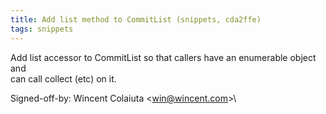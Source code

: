 ```yaml
---
title: Add list method to CommitList (snippets, cda2ffe)
tags: snippets
---
```


Add list accessor to CommitList so that callers have an enumerable object and\
can call collect (etc) on it.

Signed-off-by: Wincent Colaiuta &lt;win@wincent.com&gt;\

